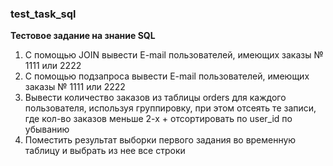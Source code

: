 ### test_task_sql
__Тестовое задание на знание SQL__

1) С помощью JOIN вывести E-mail пользователей, имеющих заказы № 1111 или 2222
2) С помощью подзапроса вывести E-mail пользователей, имеющих заказы № 1111 или 2222
3) Вывести количество заказов из таблицы orders для каждого пользователя, используя группировку,
при этом отсеять те записи, где кол-во заказов меньше 2-х + отсортировать по user_id по убыванию
4) Поместить результат выборки первого задания во временную таблицу и выбрать из нее все строки
